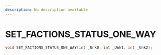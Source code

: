 ```yaml
---
description: No description available 
---
```


# SET_FACTIONS_STATUS_ONE_WAY

```cpp
void SET_FACTIONS_STATUS_ONE_WAY(int _Unk0, int _Unk1, int _Unk2);
```